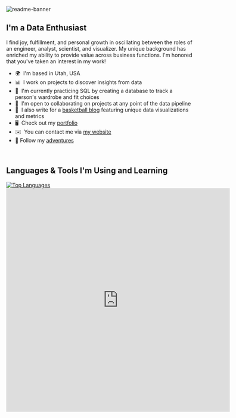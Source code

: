 ![readme-banner](https://user-images.githubusercontent.com/76189854/159186110-f0d8071f-b7d1-4c6a-9a2d-8e214a66bb6b.png)

I'm a Data Enthusiast
-------------------------

I find joy, fulfillment, and personal growth in oscillating between the roles of an engineer, analyst, scientist, and visualizer. My unique background has enriched my ability to provide value across business functions. I'm honored that you've taken an interest in my work!

* 🌍  I'm based in Utah, USA
* 📊  I work on projects to discover insights from data
* 🧠  I'm currently practicing SQL by creating a database to track a person's wardrobe and fit choices
* 🤝  I'm open to collaborating on projects at any point of the data pipeline
* 🏀  I also write for a [basketball blog](http://slcdunk.com/) featuring unique data visualizations and metrics
* 🖥️  Check out my [portfolio](http://adam-bushman.com/)
* ✉️  You can contact me via [my website](https://adam-bushman.com/contact.html)
* 📱  Follow my [adventures](https://linktr.ee/adambushman)

<p>&nbsp</p>

Languages & Tools I'm Using and Learning
-------------------------
<p>  </p>
<a href="https://github.com/adambushman" align="left"><img src="https://github-readme-stats.vercel.app/api/top-langs/?username=adambushman&langs_count=10&title_color=474647&text_color=ffffff&icon_color=3382ed&bg_color=474647&hide_border=true&locale=en&custom_title=Top%20%Languages" alt="Top Languages" /></a>

<iframe width="600" height="600" src="https://ionicabizau.github.io/github-profile-languages/api.html?@adambushman" frameborder="0"></iframe>
